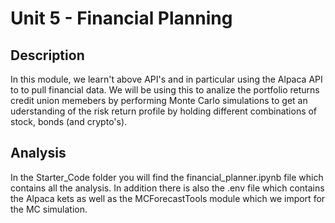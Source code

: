 # **Unit 5 - Financial Planning**

## **Description**
In this module, we learn't above API's and in particular using the Alpaca API to to pull financial data. We will be using this to analize the portfolio returns credit union memebers by performing Monte Carlo
simulations to get an uderstanding of the risk return profile by holding different combinations of stock, bonds (and crypto's).

## **Analysis**
In the Starter_Code folder you will find the financial_planner.ipynb file which contains all the analysis. In addition there is also the .env file which contains the Alpaca kets as well as the MCForecastTools module which we import for the MC simulation.

